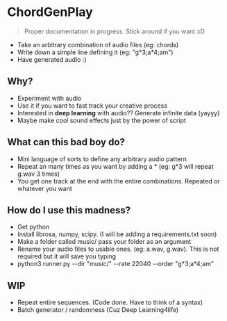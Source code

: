 # ChordGenPlay

> Proper documentation in progress. Stick around if you want xD

- Take an arbitrary combination of audio files (eg: chords)
- Write down a simple line defining it (eg: "g\*3;a\*4;am")
- Have generated audio :)
  
## Why?

- Experiment with audio
- Use it if you want to fast track your creative process
- Interested in **deep learning** with audio?? Generate infinite data (yayyy)
- Maybe make cool sound effects just by the power of script

## What can this bad boy do?

- Mini language of sorts to define any arbitrary audio pattern
- Repeat an many times as you want by adding a * (eg: g*3 will repeat g.wav 3 times)
- You get one track at the end with the entire combinations. Repeated or whatever you want

## How do I use this madness?

- Get python
- Install librosa, numpy, scipy. (I will be adding a requirements.txt soon)
- Make a folder called music/ pass your folder as an argument
- Rename your audio files to usable ones. (eg: a.wav, g.wav). This is not required but it will save you typing
- python3 runner.py --dir "music/" --rate 22040 --order "g\*3;a\*4;am"

## WIP

- Repeat entire sequences. (Code done. Have to think of a syntax)
- Batch generator / randomness (Cuz Deep Learning4life)